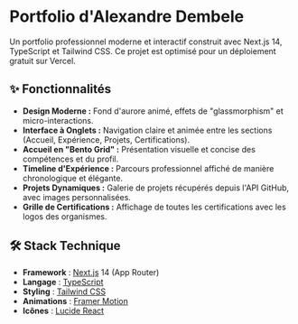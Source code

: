 # Portfolio d'Alexandre Dembele

Un portfolio professionnel moderne et interactif construit avec Next.js 14, TypeScript et Tailwind CSS. Ce projet est optimisé pour un déploiement gratuit sur Vercel.

## ✨ Fonctionnalités

-   **Design Moderne :** Fond d'aurore animé, effets de "glassmorphism" et micro-interactions.
-   **Interface à Onglets :** Navigation claire et animée entre les sections (Accueil, Expérience, Projets, Certifications).
-   **Accueil en "Bento Grid" :** Présentation visuelle et concise des compétences et du profil.
-   **Timeline d'Expérience :** Parcours professionnel affiché de manière chronologique et élégante.
-   **Projets Dynamiques :** Galerie de projets récupérés depuis l'API GitHub, avec images personnalisées.
-   **Grille de Certifications :** Affichage de toutes les certifications avec les logos des organismes.

## 🛠️ Stack Technique

-   **Framework** : [Next.js](https://nextjs.org/) 14 (App Router)
-   **Langage** : [TypeScript](https://www.typescriptlang.org/)
-   **Styling** : [Tailwind CSS](https://tailwindcss.com/)
-   **Animations** : [Framer Motion](https://www.framer.com/motion/)
-   **Icônes** : [Lucide React](https://lucide.dev/)


